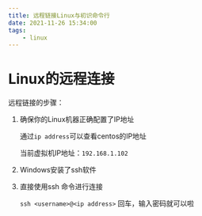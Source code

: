 ```yaml
---
title: 远程链接Linux与初识命令行
date: 2021-11-26 15:34:00
tags:
    - linux
---
```


# Linux的远程连接

远程链接的步骤：

1. 确保你的Linux机器正确配置了IP地址

   通过`ip address`可以查看centos的IP地址

   当前虚拟机IP地址：`192.168.1.102`

2. Windows安装了ssh软件

3. 直接使用ssh 命令进行连接

   `ssh <username>@<ip address>` 回车，输入密码就可以啦